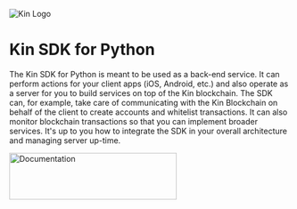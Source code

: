 ![Kin Logo](kin.png)

# Kin SDK for Python

The Kin SDK for Python is meant to be used as a back-end service. It can perform actions for your client apps (iOS, Android, etc.) and also operate as a server for you to build services on top of the Kin blockchain. The SDK can, for example, take care of communicating with the Kin Blockchain on behalf of the client to create accounts and whitelist transactions. It can also monitor blockchain transactions so that you can implement broader services. It's up to you how to integrate the SDK in your overall architecture and managing server up-time.

<a href="https://docs.kin.org/python/sdk"><img src="https://partners.kinecosystem.com/img/documentation-button2x.png" width=300 height=84 alt="Documentation"/></a>
